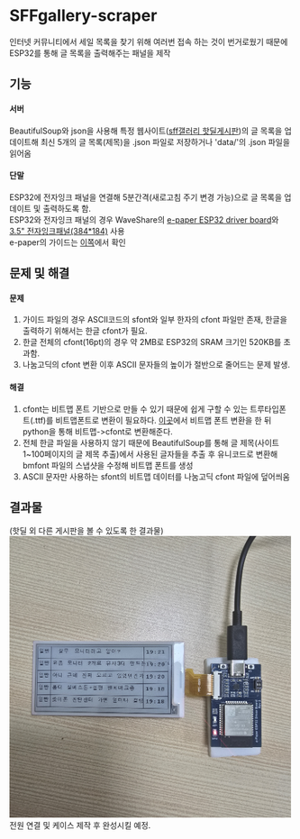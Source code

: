 # SFFgallery-scraper
인터넷 커뮤니티에서 세일 목록을 찾기 위해 여러번 접속 하는 것이 번거로웠기 때문에 ESP32를 통해 글 목록을 출력해주는 패널을 제작
## 기능
#### 서버
BeautifulSoup와 json을 사용해 특정 웹사이트([sff갤러리 핫딜게시판](https://gall.dcinside.com/mgallery/board/lists/?id=sff&sort_type=N&search_head=100&page=1))의 글 목록을 업데이트해 최신 5개의 글 목록(제목)을 .json 파일로 저장하거나 'data/'의 .json 파일을 읽어옴
#### 단말
ESP32에 전자잉크 패널을 연결해 5분간격(새로고침 주기 변경 가능)으로 글 목록을 업데이트 및 출력하도록 함.  
ESP32와 전자잉크 패널의 경우 WaveShare의 [e-paper ESP32 driver board](https://www.waveshare.com/wiki/E-Paper_ESP32_Driver_Board)와 [3.5" 전자잉크패널(384*184)](https://www.waveshare.com/3.5inch-e-paper-module-g.htm) 사용  
e-paper의 가이드는 [이쪽](https://www.waveshare.com/wiki/3.5inch_e-Paper_Module_(G))에서 확인
## 문제 및 해결
#### 문제
1. 가이드 파일의 경우 ASCII코드의 sfont와 일부 한자의 cfont 파일만 존재, 한글을 출력하기 위해서는 한글 cfont가 필요.  
2. 한글 전체의 cfont(16pt)의 경우 약 2MB로 ESP32의 SRAM 크기인 520KB를 초과함.
3. 나눔고딕의 cfont 변환 이후 ASCII 문자들의 높이가 절반으로 줄어드는 문제 발생.
#### 해결
1. cfont는 비트맵 폰트 기반으로 만들 수 있기 때문에 쉽게 구할 수 있는 트루타입폰트(.ttf)를 비트맵폰트로 변환이 필요하다. [이곳](https://www.angelcode.com/products/bmfont/)에서 비트맵 폰트 변환을 한 뒤 python을 통해 비트맵->cfont로 변환해준다.  
2. 전체 한글 파일을 사용하지 않기 때문에 BeautifulSoup를 통해 글 제목(사이트 1~100페이지의 글 제목 추출)에서 사용된 글자들을 추출 후 유니코드로 변환해 bmfont 파일의 스냅샷을 수정해 비트맵 폰트를 생성
3. ASCII 문자만 사용하는 sfont의 비트맵 데이터를 나눔고딕 cfont 파일에 덮어씌움
## 결과물
(핫딜 외 다른 게시판을 볼 수 있도록 한 결과물)  
<img src="./img/scraper.jpg" width=500 height=500/>  
전원 연결 및 케이스 제작 후 완성시킬 예정.  
